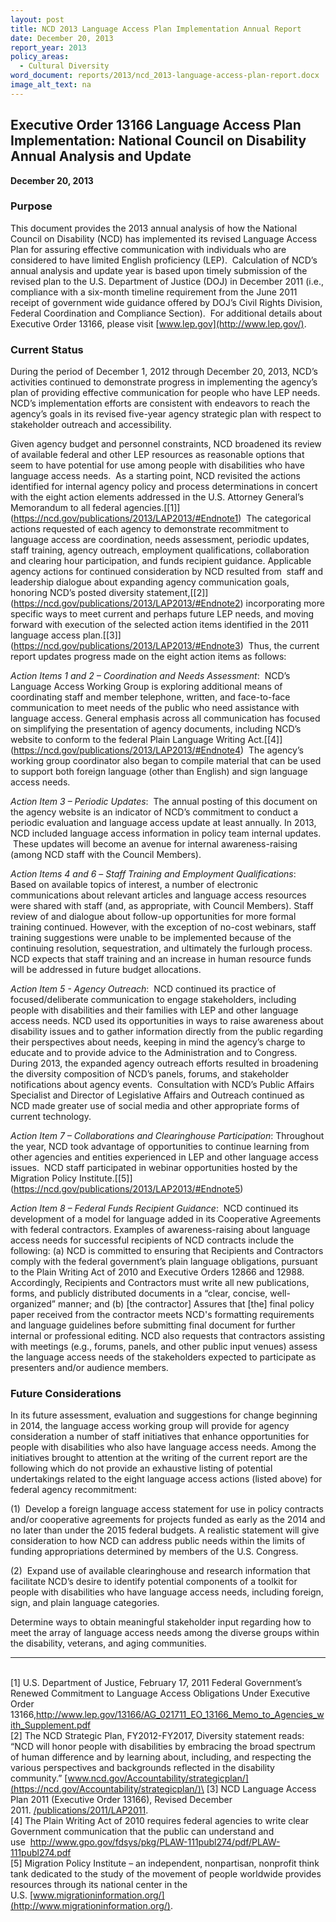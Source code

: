 ```yaml
---
layout: post
title: NCD 2013 Language Access Plan Implementation Annual Report
date: December 20, 2013
report_year: 2013
policy_areas:
  - Cultural Diversity
word_document: reports/2013/ncd_2013-language-access-plan-report.docx
image_alt_text: na
---
```

## **Executive Order 13166 Language Access Plan Implementation: National Council on Disability Annual Analysis and Update**

**December 20, 2013**

### Purpose

This document provides the 2013 annual analysis of how the National Council on Disability (NCD) has implemented its revised Language Access Plan for assuring effective communication with individuals who are considered to have limited English proficiency (LEP).  Calculation of NCD’s annual analysis and update year is based upon timely submission of the revised plan to the U.S. Department of Justice (DOJ) in December 2011 (i.e., compliance with a six-month timeline requirement from the June 2011 receipt of government wide guidance offered by DOJ’s Civil Rights Division, Federal Coordination and Compliance Section).  For additional details about Executive Order 13166, please visit [www.lep.gov](http://www.lep.gov/).

### Current Status

During the period of December 1, 2012 through December 20, 2013, NCD’s activities continued to demonstrate progress in implementing the agency’s plan of providing effective communication for people who have LEP needs. NCD’s implementation efforts are consistent with endeavors to reach the agency’s goals in its revised five-year agency strategic plan with respect to stakeholder outreach and accessibility.

Given agency budget and personnel constraints, NCD broadened its review of available federal and other LEP resources as reasonable options that seem to have potential for use among people with disabilities who have language access needs.  As a starting point, NCD revisited the actions identified for internal agency policy and process determinations in concert with the eight action elements addressed in the U.S. Attorney General’s Memorandum to all federal agencies.[\[1]](https://ncd.gov/publications/2013/LAP2013/#Endnote1)  The categorical actions requested of each agency to demonstrate recommitment to language access are coordination, needs assessment, periodic updates, staff training, agency outreach, employment qualifications, collaboration and clearing hour participation, and funds recipient guidance. Applicable agency actions for continued consideration by NCD resulted from  staff and leadership dialogue about expanding agency communication goals, honoring NCD’s posted diversity statement,[\[2]](https://ncd.gov/publications/2013/LAP2013/#Endnote2) incorporating more specific ways to meet current and perhaps future LEP needs, and moving forward with execution of the selected action items identified in the 2011 language access plan.[\[3]](https://ncd.gov/publications/2013/LAP2013/#Endnote3)  Thus, the current report updates progress made on the eight action items as follows:

*Action Items 1 and 2 – Coordination and Needs Assessment*:  NCD’s Language Access Working Group is exploring additional means of coordinating staff and member telephone, written, and face-to-face communication to meet needs of the public who need assistance with language access. General emphasis across all communication has focused on simplifying the presentation of agency documents, including NCD’s website to conform to the federal Plain Language Writing Act.[\[4]](https://ncd.gov/publications/2013/LAP2013/#Endnote4)  The agency’s working group coordinator also began to compile material that can be used to support both foreign language (other than English) and sign language access needs.

*Action Item 3 – Periodic Updates*:  The annual posting of this document on the agency website is an indicator of NCD’s commitment to conduct a periodic evaluation and language access update at least annually. In 2013, NCD included language access information in policy team internal updates.  These updates will become an avenue for internal awareness-raising (among NCD staff with the Council Members).

*Action Items 4 and 6* – *Staff Training and Employment Qualifications*:  Based on available topics of interest, a number of electronic communications about relevant articles and language access resources were shared with staff (and, as appropriate, with Council Members). Staff review of and dialogue about follow-up opportunities for more formal training continued. However, with the exception of no-cost webinars, staff training suggestions were unable to be implemented because of the continuing resolution, sequestration, and ultimately the furlough process. NCD expects that staff training and an increase in human resource funds will be addressed in future budget allocations.

*Action Item 5 - Agency Outreach*:  NCD continued its practice of focused/deliberate communication to engage stakeholders, including people with disabilities and their families with LEP and other language access needs. NCD used its opportunities in ways to raise awareness about disability issues and to gather information directly from the public regarding their perspectives about needs, keeping in mind the agency’s charge to educate and to provide advice to the Administration and to Congress.  During 2013, the expanded agency outreach efforts resulted in broadening the diversity composition of NCD’s panels, forums, and stakeholder notifications about agency events.  Consultation with NCD’s Public Affairs Specialist and Director of Legislative Affairs and Outreach continued as NCD made greater use of social media and other appropriate forms of current technology.

*Action Item 7 – Collaborations and Clearinghouse Participation*: Throughout the year, NCD took advantage of opportunities to continue learning from other agencies and entities experienced in LEP and other language access issues.  NCD staff participated in webinar opportunities hosted by the Migration Policy Institute.[\[5]](https://ncd.gov/publications/2013/LAP2013/#Endnote5)

*Action Item 8 – Federal Funds Recipient Guidance*:  NCD continued its development of a model for language added in its Cooperative Agreements with federal contractors. Examples of awareness-raising about language access needs for successful recipients of NCD contracts include the following: (a) NCD is committed to ensuring that Recipients and Contractors comply with the federal government’s plain language obligations, pursuant to the Plain Writing Act of 2010 and Executive Orders 12866 and 12988.  Accordingly, Recipients and Contractors must write all new publications, forms, and publicly distributed documents in a “clear, concise, well-organized” manner; and (b) \[the contractor] Assures that \[the] final policy paper received from the contractor meets NCD's formatting requirements and language guidelines before submitting final document for further internal or professional editing. NCD also requests that contractors assisting with meetings (e.g., forums, panels, and other public input venues) assess the language access needs of the stakeholders expected to participate as presenters and/or audience members. 

### Future Considerations

In its future assessment, evaluation and suggestions for change beginning in 2014, the language access working group will provide for agency consideration a number of staff initiatives that enhance opportunities for people with disabilities who also have language access needs. Among the initiatives brought to attention at the writing of the current report are the following which do not provide an exhaustive listing of potential undertakings related to the eight language access actions (listed above) for federal agency recommitment: 

(1)  Develop a foreign language access statement for use in policy contracts and/or cooperative agreements for projects funded as early as the 2014 and no later than under the 2015 federal budgets. A realistic statement will give consideration to how NCD can address public needs within the limits of funding appropriations determined by members of the U.S. Congress.

(2)  Expand use of available clearinghouse and research information that facilitate NCD’s desire to identify potential components of a toolkit for people with disabilities who have language access needs, including foreign, sign, and plain language categories.

Determine ways to obtain meaningful stakeholder input regarding how to meet the array of language access needs among the diverse groups within the disability, veterans, and aging communities.

- - -

\
[1] U.S. Department of Justice, February 17, 2011 Federal Government’s Renewed Commitment to Language Access Obligations Under Executive Order 13166,<http://www.lep.gov/13166/AG_021711_EO_13166_Memo_to_Agencies_with_Supplement.pdf>\
[2] The NCD Strategic Plan, FY2012-FY2017, Diversity statement reads:  “NCD will honor people with disabilities by embracing the broad spectrum of human difference and by learning about, including, and respecting the various perspectives and backgrounds reflected in the disability community.” [www.ncd.gov/Accountability/strategicplan/](https://ncd.gov/Accountability/strategicplan/)\
[3] NCD Language Access Plan 2011 (Executive Order 13166), Revised December 2011. [/publications/2011/LAP2011](https://ncd.gov/publications/2011/LAP2011).\
[4] The Plain Writing Act of 2010 requires federal agencies to write clear Government communication that the public can understand and use  <http://www.gpo.gov/fdsys/pkg/PLAW-111publ274/pdf/PLAW-111publ274.pdf>\
[5] Migration Policy Institute – an independent, nonpartisan, nonprofit think tank dedicated to the study of the movement of people worldwide provides resources through its national center in the U.S. [www.migrationinformation.org/](http://www.migrationinformation.org/).
